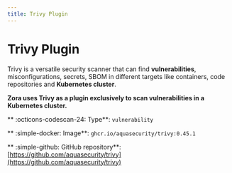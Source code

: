 ```yaml
---
title: Trivy Plugin 
---
```


# Trivy Plugin

Trivy is a versatile security scanner that can find **vulnerabilities**, misconfigurations, secrets, SBOM 
in different targets like containers, code repositories and **Kubernetes cluster**.

**Zora uses Trivy as a plugin exclusively to scan vulnerabilities in a Kubernetes cluster.**

** :octicons-codescan-24: Type**: `vulnerability`

** :simple-docker: Image**: `ghcr.io/aquasecurity/trivy:0.45.1`

** :simple-github: GitHub repository**: [https://github.com/aquasecurity/trivy](https://github.com/aquasecurity/trivy)
